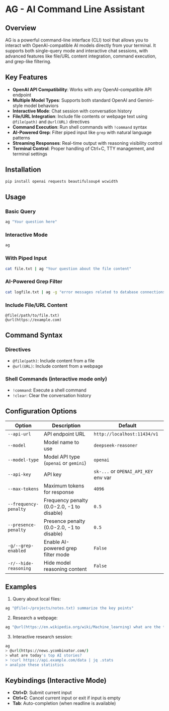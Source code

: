 # AG - AI Command Line Assistant

<script src="https://asciinema.org/a/R2KOpEIjL7HT4QzxLNuICaDTQ.js" id="asciicast-R2KOpEIjL7HT4QzxLNuICaDTQ" async="true"></script>

## Overview
AG is a powerful command-line interface (CLI) tool that allows you to interact with OpenAI-compatible AI models directly from your terminal. It supports both single-query mode and interactive chat sessions, with advanced features like file/URL content integration, command execution, and grep-like filtering.

## Key Features

- **OpenAI API Compatibility**: Works with any OpenAI-compatible API endpoint
- **Multiple Model Types**: Supports both standard OpenAI and Gemini-style model behaviors
- **Interactive Mode**: Chat session with conversation history
- **File/URL Integration**: Include file contents or webpage text using `@file(path)` and `@url(URL)` directives
- **Command Execution**: Run shell commands with `!command` syntax
- **AI-Powered Grep**: Filter piped input like `grep` with natural language patterns
- **Streaming Responses**: Real-time output with reasoning visibility control
- **Terminal Control**: Proper handling of Ctrl+C, TTY management, and terminal settings

## Installation
```bash
pip install openai requests beautifulsoup4 wcwidth
```

## Usage

### Basic Query
```bash
ag "Your question here"
```

### Interactive Mode
```bash
ag
```

### With Piped Input
```bash
cat file.txt | ag "Your question about the file content"
```

### AI-Powered Grep Filter
```bash
cat logfile.txt | ag -g "error messages related to database connections"
```

### Include File/URL Content
```
@file(/path/to/file.txt)
@url(https://example.com)
```

## Command Syntax

### Directives
- `@file(path)`: Include content from a file
- `@url(URL)`: Include content from a webpage

### Shell Commands (interactive mode only)
- `!command`: Execute a shell command
- `!clear`: Clear the conversation history

## Configuration Options

| Option | Description | Default |
|--------|-------------|---------|
| `--api-url` | API endpoint URL | `http://localhost:11434/v1` |
| `--model` | Model name to use | `deepseek-reasoner` |
| `--model-type` | Model API type (`openai` or `gemini`) | `openai` |
| `--api-key` | API key | `sk-...` or `OPENAI_API_KEY` env var |
| `--max-tokens` | Maximum tokens for response | `4096` |
| `--frequency-penalty` | Frequency penalty (0.0-2.0, -1 to disable) | `0.5` |
| `--presence-penalty` | Presence penalty (0.0-2.0, -1 to disable) | `0.5` |
| `-g/--grep-enabled` | Enable AI-powered grep filter mode | `False` |
| `-r/--hide-reasoning` | Hide model reasoning content | `False` |

## Examples

1. Query about local files:
```bash
ag "@file(~/projects/notes.txt) summarize the key points"
```
2. Research a webpage:
```bash
ag "@url(https://en.wikipedia.org/wiki/Machine_learning) what are the three main types of machine learning?"
```

3. Interactive research session:
```bash
ag
> @url(https://news.ycombinator.com/)
> what are today's top AI stories?
> !curl https://api.example.com/data | jq .stats
> analyze these statistics
```

## Keybindings (Interactive Mode)

- **Ctrl+D**: Submit current input
- **Ctrl+C**: Cancel current input or exit if input is empty
- **Tab**: Auto-completion (when readline is available)

